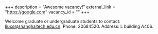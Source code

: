 +++
description = "Awesome vacancy!"
external_link = "https://google.com"
vacancy_id = ""
+++

Welcome graduate or undergraduate students to contact: <liuxs@shanghaitech.edu.cn>. Phone: 20684520.  Address: L building A406. 